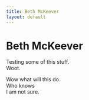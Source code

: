 ```yaml
---
title: Beth McKeever
layout: default
---
```


# Beth McKeever

Testing some of this stuff. \
Woot.

Wow what will this do. \
Who knows \
I am not sure.